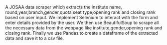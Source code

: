 A JOSAA data scraper which extracts the institute name, round,year,branch,gender,quota,seat type,opening rank and closing rank based on user input.
We implement Selenium to interact with the form and enter details provided by the user.
We then use BeautifulSoup to scrape all the necessary data from the webpage like institute,gender,opening rank and closing rank.
Finally we use Pandas to create a dataframe of the extracted data and save it to a csv file.
